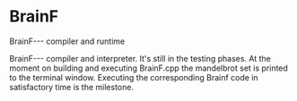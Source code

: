 # BrainF
BrainF--- compiler and runtime

BrainF--- compiler and interpreter.
It's still in the testing phases. At the moment on building and executing BrainF.cpp the mandelbrot set is printed to the terminal window.
Executing the corresponding Brainf code in satisfactory time is the milestone.
